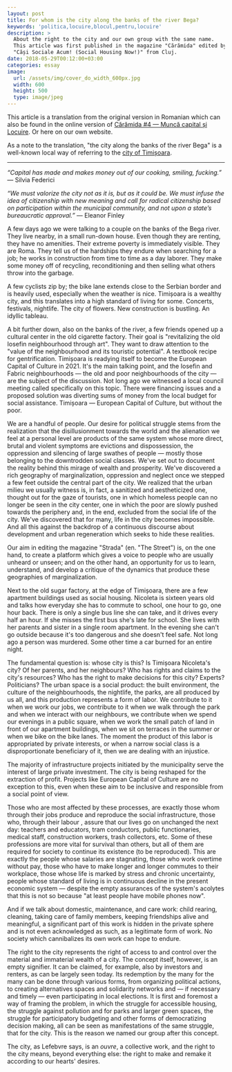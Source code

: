 ```yaml
---
layout: post
title: For whom is the city along the banks of the river Bega?
keywords: 'politica,locuire,blocul,pentru,locuire'
description: >
  About the right to the city and our own group with the same name.
  This article was first published in the magazine "Cărămida" edited by
  "Căși Sociale Acum! (Social Housing Now!)" from Cluj.
date: 2018-05-29T00:12:00+03:00
categories: essay
image:
  url: /assets/img/cover_do_width_600px.jpg
  width: 600
  height: 500
  type: image/jpeg
---
```


This article is a translation from the original version in Romanian which can also be found in the online version of [Cărămida #4 — Muncă capital și Locuire](https://www.desire-ro.eu/?p=3557). Or here on our own website.

As a note to the translation, "the city along the banks of the river Bega" is a well-known local way of referring to the [city of Timișoara](https://en.wikipedia.org/wiki/Timi%C8%99oara).

------

_“Capital has made and makes money out of our cooking, smiling, fucking.”_ — Silvia Federici

_“We must valorize the city not as it is, but as it could be. We must infuse the idea of citizenship with new meaning and call for radical citizenship based on participation within the municipal community, and not upon a state’s bureaucratic approval.”_ — Eleanor Finley

A few days ago we were talking to a couple on the banks of the Bega river. They live nearby, in a small run-down house. Even though they are renting, they have no amenities. Their extreme poverty is immediately visible. They are Roma. They tell us of the hardships they endure when searching for a job; he works in construction from time to time as a day laborer. They make some money off of recycling, reconditioning and then selling  what others throw into the garbage.

A few cyclists zip by; the bike lane extends close to the Serbian border and is heavily used, especially when the weather is nice. Timișoara is a wealthy city, and this translates into a high standard of living for some. Concerts, festivals, nightlife. The city of flowers. New construction is bustling. An idyllic tableau.

A bit further down, also on the banks of the river, a few friends opened up a cultural center in the old cigarette factory. Their goal is "revitalizing the old Iosefin neighbourhood through art". They want to draw attention to the "value of the neighbourhood and its touristic potential". A textbook recipe for gentrification. Timișoara is readying itself to become the European Capital of Culture in 2021. It's the main talking point, and the Iosefin and Fabric neighbourhoods — the old and poor neighbourhoods of the city — are the subject of the discussion. Not long ago we witnessed a local council meeting called specifically on this topic. There were financing issues and a proposed solution was diverting sums of money from the local budget for social assistance. Timișoara — European Capital of Culture, but without the poor.

We are a handful of people. Our desire for political struggle stems from the realization that the disillusionment towards the world and the alienation we feel at a personal level are products of the same system whose more direct, brutal and violent symptoms are evictions and dispossession, the oppression and silencing of large swathes of people — mostly those belonging to the downtrodden social classes. We've set out to document the reality behind this mirage of wealth and prosperity. We've discovered a rich geography of marginalization, oppression and neglect once we stepped a few feet outside the central part of the city. We realized that the urban milieu we usually witness is, in fact, a sanitized and aestheticized one, thought out for the gaze  of tourists, one in which homeless people can no longer be seen in the city center, one in which the poor are slowly pushed towards the periphery and, in the end, excluded from the social life of the city. We've discovered that for many, life in the city becomes impossible. And all this against the backdrop of a continuous discourse about development and urban regeneration which seeks to hide these realities.

Our aim in editing the magazine "Strada" (en. "The Street") is, on the one hand, to create a platform which gives a voice to people who are usually unheard or unseen; and on the other hand, an opportunity for us to learn, understand, and develop a critique of the dynamics that produce these geographies of marginalization. 

Next to the old sugar factory, at the edge of Timișoara, there are a few apartment buildings used as social housing. Nicoleta is sixteen years old and talks how everyday she has to commute to school, one hour to go, one hour back. There is only a single bus line she can take, and it drives every half an hour. If she misses the first bus she's late for school. She lives with her parents and sister in a single room apartment. In the evening she can't go outside because it's too dangerous and she doesn't feel safe. Not long ago a person was murdered. Some other time a car burned for an entire night.

The fundamental question is: whose city is this? Is Timișoara Nicoleta's city? Of her parents, and her neighbours? Who has rights and claims to the city's resources? Who has the right to make decisions for this city? Experts? Politicians? The urban space is a social product: the built environment, the culture of the neighbourhoods, the nightlife, the parks, are all produced by us all, and this production represents a form of labor. We contribute to it when we work our jobs, we contribute to it when we walk through the park and when we interact with our neighbours, we contribute when we spend our evenings in a public square, when we work the small patch of land in front of our apartment buildings, when we sit on terraces in the summer or when we bike on the bike lanes. The moment the product of this labor is appropriated by private interests, or when a narrow social class is a disproportionate beneficiary of it, then we are dealing with an injustice.

The majority of infrastructure projects initiated by the municipality serve the interest of large private investment. The city is being reshaped for the extraction of profit. Projects like European Capital of Culture are no exception to this, even when these aim to be inclusive and responsible from a social point of view.

Those who are most affected by these processes, are exactly those whom through their jobs produce and reproduce the social infrastructure, those who, through their labour , assure that our lives go on unchanged the next day: teachers and educators, tram conductors, public functionaries, medical staff, construction workers, trash collectors, etc. Some of these professions are more vital for survival than others, but all of them are required for society to continue its existence (to be reproduced). This are exactly the people whose salaries are stagnating, those who work overtime without pay, those who have to make longer and longer commutes to their workplace, those whose life is marked by stress and chronic uncertainty, people whose standard of living is in continuous decline in the present economic system — despite the empty assurances of the system's acolytes that this is not so because "at least people have mobile phones now".

And if we talk about domestic, maintenance, and care work: child rearing, cleaning, taking care of family members, keeping friendships alive and meaningful, a significant part of this work is hidden in the private sphere and is not even acknowledged as such, as a legitimate form of work. No society which cannibalizes its own work can hope to endure.

The right to the city represents the right of access to and control over the material and immaterial wealth of a city. The concept itself, however, is an empty signifier. It can be claimed, for example, also by investors and renters, as can be largely seen today. Its redemption by the many for the many can be done through various forms, from organizing political actions, to creating alternatives spaces and solidarity networks and — if necessary and timely — even participating in local elections. It is first and foremost a way of framing the problem, in which the struggle for accessible housing, the struggle against pollution and for parks and larger green spaces, the struggle for participatory budgeting and other forms of democratizing decision making, all can be seen as manifestations of the same struggle, that for the city. This is the reason we named our group after this concept.

The city, as Lefebvre says, is an _ouvre_, a collective work, and the right to the city means, beyond everything else: the right to make and remake it according to our hearts' desires.
